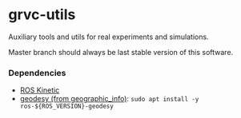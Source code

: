 # grvc-utils

Auxiliary tools and utils for real experiments and simulations.

Master branch should always be last stable version of this software.

### Dependencies ###

* [ROS Kinetic](http://wiki.ros.org/kinetic/Installation/Ubuntu)
* [geodesy (from geographic_info)](http://wiki.ros.org/geodesy): `sudo apt install -y ros-${ROS_VERSION}-geodesy`